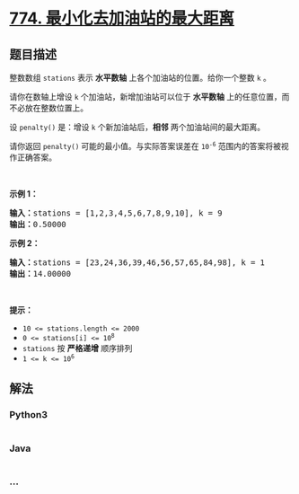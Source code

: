 # [774. 最小化去加油站的最大距离](https://leetcode-cn.com/problems/minimize-max-distance-to-gas-station)



## 题目描述

<!-- 这里写题目描述 -->

<p>整数数组 <code>stations</code> 表示 <strong>水平数轴</strong> 上各个加油站的位置。给你一个整数 <code>k</code> 。</p>

<p>请你在数轴上增设 <code>k</code> 个加油站，新增加油站可以位于 <strong>水平数轴</strong> 上的任意位置，而不必放在整数位置上。</p>

<p>设 <code>penalty()</code> 是：增设 <code>k</code> 个新加油站后，<strong>相邻</strong> 两个加油站间的最大距离。</p>
请你返回 <code>penalty()</code><strong> </strong>可能的最小值。与实际答案误差在 <code>10<sup>-6</sup></code> 范围内的答案将被视作正确答案。

<p> </p>

<p><strong>示例 1：</strong></p>

<pre>
<strong>输入：</strong>stations = [1,2,3,4,5,6,7,8,9,10], k = 9
<strong>输出：</strong>0.50000
</pre>

<p><strong>示例 2：</strong></p>

<pre>
<strong>输入：</strong>stations = [23,24,36,39,46,56,57,65,84,98], k = 1
<strong>输出：</strong>14.00000
</pre>

<p> </p>

<p><strong>提示：</strong></p>

<ul>
	<li><code>10 <= stations.length <= 2000</code></li>
	<li><code>0 <= stations[i] <= 10<sup>8</sup></code></li>
	<li><code>stations</code> 按 <strong>严格递增</strong> 顺序排列</li>
	<li><code>1 <= k <= 10<sup>6</sup></code></li>
</ul>


## 解法

<!-- 这里可写通用的实现逻辑 -->

<!-- tabs:start -->

### **Python3**

<!-- 这里可写当前语言的特殊实现逻辑 -->

```python

```

### **Java**

<!-- 这里可写当前语言的特殊实现逻辑 -->

```java

```

### **...**

```

```

<!-- tabs:end -->
